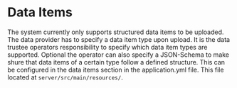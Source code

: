 # Data Items

The system currently only supports structured data items to be uploaded. The data provider has to specify a data item type upon upload. It is the data trustee operators responsibility to specify which data item types are supported. Optional the operator can also specify a JSON-Schema to make shure that data items of a certain type follow a defined structure. This can be configured in the data items section in the application.yml file. This file located at `server/src/main/resources/`. 
